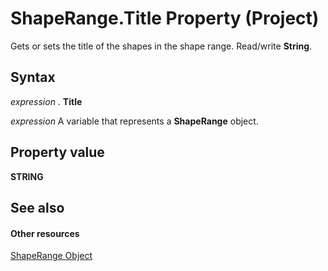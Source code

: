 
# ShapeRange.Title Property (Project)
Gets or sets the title of the shapes in the shape range. Read/write  **String**.

## Syntax

 _expression_ . **Title**

 _expression_ A variable that represents a **ShapeRange** object.


## Property value

 **STRING**


## See also


#### Other resources


[ShapeRange Object](315031aa-4b8c-424b-26e7-ce15897beb05.md)
